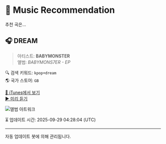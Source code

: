 
# 🎵 Music Recommendation

추천 곡은...

## 🎧 DREAM  
> 아티스트: **BABYMONSTER**  
> 앨범: _BABYMONS7ER - EP_  

🔍 검색 키워드: `kpop+dream`  
🌎 국가 스토어: `GB`

[🔗 iTunes에서 보기](https://music.apple.com/gb/album/dream/1737962888?i=1737962895&uo=4)  
[▶️ 미리 듣기](https://audio-ssl.itunes.apple.com/itunes-assets/AudioPreview221/v4/41/6e/04/416e04f1-bccf-2793-6f58-7c15f4b7fd18/mzaf_12642268067490671044.plus.aac.p.m4a)

![앨범 아트워크](https://is1-ssl.mzstatic.com/image/thumb/Music221/v4/fb/68/85/fb68856f-4965-5d30-78ea-fe6bb261f4ff/3000px.jpg/100x100bb.jpg)

⏳ 업데이트 시간: 2025-09-29 04:28:04 (UTC)

---
자동 업데이트 봇에 의해 관리됩니다.
